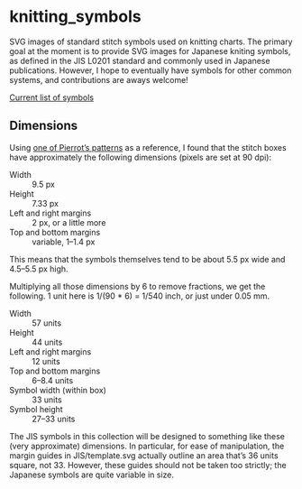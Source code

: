 # knitting_symbols
SVG images of standard stitch symbols used on knitting charts. The primary goal at the moment is to provide SVG images for Japanese kniting symbols, as defined in the JIS L0201 standard and commonly used in Japanese publications. However, I hope to eventually have symbols for other common systems, and contributions are aways welcome!

[Current list of symbols](https://marnen.github.io/knitting_symbols/symbols)

## Dimensions

Using [one of Pierrot’s patterns](http://www.gosyo.co.jp/img/acrobat/216w/08-1.pdf) as a reference, I found that the stitch boxes have approximately the following dimensions (pixels are set at 90 dpi):

<dl>
  <dt>Width</dt> <dd>9.5 px</dd>
  <dt>Height</dt> <dd>7.33 px</dd>
  <dt>Left and right margins</dt> <dd>2 px, or a little more</dd>
  <dt>Top and bottom margins</dt> <dd>variable, 1–1.4 px</dd>
</dl>

This means that the symbols themselves tend to be about 5.5 px wide and 4.5–5.5 px high.

Multiplying all those dimensions by 6 to remove fractions, we get the following. 1 unit here is 1/(90 * 6) = 1/540 inch, or just under 0.05 mm.
<dl>
  <dt>Width</dt> <dd>57 units</dd>
  <dt>Height</dt> <dd>44 units</dd>
  <dt>Left and right margins</dt> <dd>12 units</dd>
  <dt>Top and bottom margins</dt> <dd>6–8.4 units</dd>
  <dt>Symbol width (within box)</dt> <dd>33 units</dd>
  <dt>Symbol height</dt> <dd>27–33 units</dd>
</dl>

The JIS symbols in this collection will be designed to something like these (very approximate) dimensions. In particular, for ease of manipulation, the margin guides in JIS/template.svg actually outline an area that’s 36 units square, not 33. However, these guides should not be taken too strictly; the Japanese symbols are quite variable in size.

